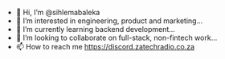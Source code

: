 - 👋 Hi, I’m @sihlemabaleka
- 👀 I’m interested in engineering, product and marketing...
- 🌱 I’m currently learning backend development...
- 💞️ I’m looking to collaborate on full-stack, non-fintech work...
- 📫 How to reach me https://discord.zatechradio.co.za
